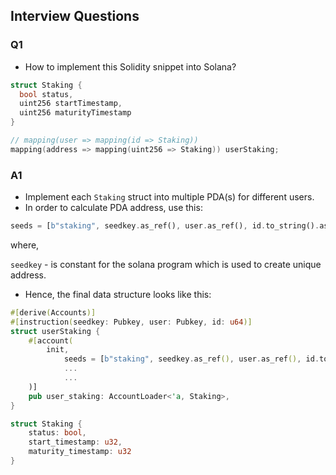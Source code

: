 ## Interview Questions
### Q1
* How to implement this Solidity snippet into Solana?
```c
struct Staking {
  bool status,
  uint256 startTimestamp,
  uint256 maturityTimestamp
}

// mapping(user => mapping(id => Staking))
mapping(address => mapping(uint256 => Staking)) userStaking;
```

### A1
* Implement each `Staking` struct into multiple PDA(s) for different users.
* In order to calculate PDA address, use this:
```rs
seeds = [b"staking", seedkey.as_ref(), user.as_ref(), id.to_string().as_bytes()],
```
where,

`seedkey` - is constant for the solana program which is used to create unique address.

* Hence, the final data structure looks like this:
```rs
#[derive(Accounts)]
#[instruction(seedkey: Pubkey, user: Pubkey, id: u64)]
struct userStaking {
	#[account(
	    init,
			seeds = [b"staking", seedkey.as_ref(), user.as_ref(), id.to_string().as_bytes()],
			...
			...
	)]
	pub user_staking: AccountLoader<'a, Staking>,
}

struct Staking {
	status: bool,
	start_timestamp: u32,
	maturity_timestamp: u32
}
```



